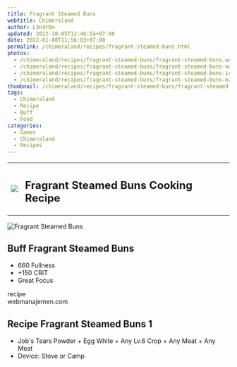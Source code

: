 ```yaml
---
title: Fragrant Steamed Buns
webtitle: Chimeraland
author: L3n4r0x
updated: 2022-10-05T12:46:54+07:00
date: 2022-01-08T11:56:03+07:00
permalink: /chimeraland/recipes/fragrant-steamed-buns.html
photos:
  - /chimeraland/recipes/fragrant-steamed-buns/fragrant-steamed-buns.webp
  - /chimeraland/recipes/fragrant-steamed-buns/fragrant-steamed-buns-name.webp
  - /chimeraland/recipes/fragrant-steamed-buns/fragrant-steamed-buns-icon.webp
  - /chimeraland/recipes/fragrant-steamed-buns/fragrant-steamed-buns-material.webp
thumbnail: /chimeraland/recipes/fragrant-steamed-buns/fragrant-steamed-buns.webp
tags:
  - Chimeraland
  - Recipe
  - Buff
  - Food
categories:
  - Games
  - Chimeraland
  - Recipes
---
```


<section id="bootstrap-wrapper"><link rel="stylesheet" href="https://cdn.statically.io/gh/dimaslanjaka/Web-Manajemen/40ac3225/css/bootstrap-4.5-wrapper.css"/><div class="row mb-2"><div class="col-md-12 mb-2"><table class="table" id="post-info"><tbody><tr><td><img class="d-inline-block me-2" src="/chimeraland/recipes/fragrant-steamed-buns/fragrant-steamed-buns-icon.webp" width="auto" height="auto"/></td><td><h1 class="fs-5">Fragrant Steamed Buns Cooking Recipe</h1></td></tr></tbody></table></div></div><div class="card mb-2"><div class="row g-0"><div class="col-sm-4 position-relative mb-2"><img src="/chimeraland/recipes/fragrant-steamed-buns/fragrant-steamed-buns-material.webp" class="card-img fit-cover w-100 h-100" alt="Fragrant Steamed Buns" data-fancybox="true"/></div><div class="col-sm-8 mb-2"><div class="card-body"><h2 class="card-title fs-5">Buff Fragrant Steamed Buns</h2><div class="card-text"><ul><li>660 Fullness</li><li>+150 CRIT</li><li>Great Focus</li></ul></div><span class="badge rounded-pill bg-dark">recipe</span></div><div class="card-footer text-end text-muted">webmanajemen.com</div></div></div></div><div class="row mb-2"><div class="col-12 col-lg-6 recipe-item mb-2"><div class="card"><div class="card-body"><h2 class="card-title fs-5">Recipe Fragrant Steamed Buns 1</h2><div class="card-text"><ul><li>Job&#x27;s Tears Powder<span> + </span>Egg White<span> + </span>Any Lv.6 Crop<span> + </span>Any Meat<span> + </span>Any Meat</li><li>Device: Stove or Camp</li></ul></div></div></div></div></div></section>